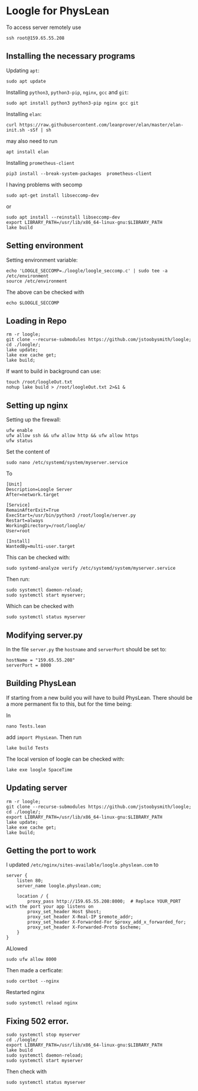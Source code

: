 # Loogle for PhysLean 

To access server remotely use
```
ssh root@159.65.55.208
``` 
## Installing the necessary programs

Updating `apt`:
```
sudo apt update
```

Installing `python3`, `python3-pip`, `nginx`, `gcc` and `git`:
```
sudo apt install python3 python3-pip nginx gcc git
```

Installing `elan`:
```
curl https://raw.githubusercontent.com/leanprover/elan/master/elan-init.sh -sSf | sh
```

may also need to run 
```
apt install elan
```

Installing `prometheus-client`
```
pip3 install --break-system-packages  prometheus-client
```

I having problems with secomp
```
sudo apt-get install libseccomp-dev
```
or 
```
sudo apt install --reinstall libseccomp-dev
export LIBRARY_PATH=/usr/lib/x86_64-linux-gnu:$LIBRARY_PATH
lake build
```

## Setting environment

Setting environment variable:  
```
echo 'LOOGLE_SECCOMP=./loogle/loogle_seccomp.c' | sudo tee -a /etc/environment
source /etc/environment
```

The above can be checked with 
```
echo $LOOGLE_SECCOMP
```

## Loading in Repo


``` 
rm -r loogle;
git clone --recurse-submodules https://github.com/jstoobysmith/loogle;
cd ./loogle/;
lake update;
lake exe cache get;
lake build;
```

If want to build in background can use: 
``` 
touch /root/loogleOut.txt 
nohup lake build > /root/loogleOut.txt 2>&1 &
```

## Setting up nginx



Setting up the firewall:
```
ufw enable
ufw allow ssh && ufw allow http && ufw allow https
ufw status
```

Set the content of 
```
sudo nano /etc/systemd/system/myserver.service
```

To
```
[Unit]
Description=Loogle Server
After=network.target

[Service]
RemainAfterExit=True
ExecStart=/usr/bin/python3 /root/loogle/server.py
Restart=always
WorkingDirectory=/root/loogle/
User=root

[Install]
WantedBy=multi-user.target
```

This can be checked with:
```
sudo systemd-analyze verify /etc/systemd/system/myserver.service
```

Then run:
```
sudo systemctl daemon-reload;
sudo systemctl start myserver;
```

Which can be checked with 
```
sudo systemctl status myserver
```

## Modifying server.py 

In the file `server.py` the `hostname` and `serverPort` should be set to: 
```
hostName = "159.65.55.208"
serverPort = 8000
```

## Building PhysLean 

If starting from a new build you will have to build PhysLean. 
There should be a more permanent fix to this, but for the time being: 

In 
```
nano Tests.lean
```
add `import PhysLean`. 
Then run 
```
lake build Tests
```

The local version of loogle can be checked with: 

```
lake exe loogle SpaceTime
```


## Updating server 


``` 
rm -r loogle;
git clone --recurse-submodules https://github.com/jstoobysmith/loogle;
cd ./loogle/;
export LIBRARY_PATH=/usr/lib/x86_64-linux-gnu:$LIBRARY_PATH
lake update;
lake exe cache get;
lake build;
```

## Getting the port to work

I updated `/etc/nginx/sites-available/loogle.physlean.com` to 
```
server {
    listen 80;
    server_name loogle.physlean.com;

    location / {
        proxy_pass http://159.65.55.208:8000;  # Replace YOUR_PORT with the port your app listens on
        proxy_set_header Host $host;
        proxy_set_header X-Real-IP $remote_addr;
        proxy_set_header X-Forwarded-For $proxy_add_x_forwarded_for;
        proxy_set_header X-Forwarded-Proto $scheme;
    }
}
```
ALlowed 
```
sudo ufw allow 8000
```

Then made a cerficate: 
```
sudo certbot --nginx
```

Restarted nginx 
```
sudo systemctl reload nginx
```

## Fixing 502 error. 

``` 
sudo systemctl stop myserver
cd ./loogle/
export LIBRARY_PATH=/usr/lib/x86_64-linux-gnu:$LIBRARY_PATH
lake build
sudo systemctl daemon-reload;
sudo systemctl start myserver
```
Then check with 
```
sudo systemctl status myserver
```
